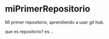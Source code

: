 # miPrimerRepositorio
Mi primer repositorio, aprendiendo a usar git hub.

que es repositorio?
es .. 
